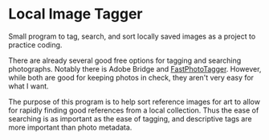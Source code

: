 # Local Image Tagger
 Small program to tag, search, and sort locally saved images as a project to practice coding.

 There are already several good free options for tagging and searching photographs. Notably there is Adobe Bridge and [FastPhotoTagger](https://sourceforge.net/projects/fastphototagger/). However, while both are good for keeping photos in check, they aren't very easy for what I want.
 
 The purpose of this program is to help sort reference images for art to allow for rapidly finding good references from a local collection. Thus the ease of searching is as important as the ease of tagging, and descriptive tags are more important than photo metadata.
